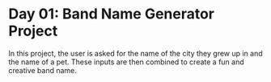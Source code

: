 # Day 01: Band Name Generator Project

In this project, the user is asked for the name of the city they grew up in and the name of a pet. These inputs are then combined to create a fun and creative band name.

